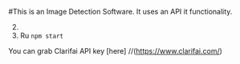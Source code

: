 #This is an Image Detection Software.
It uses an API it functionality.

2.
3. Ru `npm start`


You can grab Clarifai API key [here] 
//(https://www.clarifai.com/)
